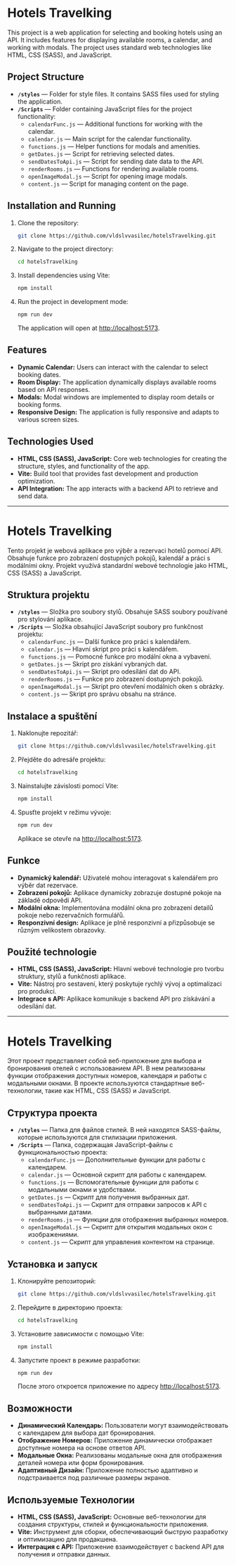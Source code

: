 # Hotels Travelking

This project is a web application for selecting and booking hotels using an API. It includes features for displaying available rooms, a calendar, and working with modals. The project uses standard web technologies like HTML, CSS (SASS), and JavaScript.

## Project Structure

- **`/styles`** — Folder for style files. It contains SASS files used for styling the application.
- **`/Scripts`** — Folder containing JavaScript files for the project functionality:
  - `calendarFunc.js` — Additional functions for working with the calendar.
  - `calendar.js` — Main script for the calendar functionality.
  - `functions.js` — Helper functions for modals and amenities.
  - `getDates.js` — Script for retrieving selected dates.
  - `sendDatesToApi.js` — Script for sending date data to the API.
  - `renderRooms.js` — Functions for rendering available rooms.
  - `openImageModal.js` — Script for opening image modals.
  - `content.js` — Script for managing content on the page.

## Installation and Running

1. Clone the repository:
    ```bash
    git clone https://github.com/vldslvvasilec/hotelsTravelking.git
    ```

2. Navigate to the project directory:
    ```bash
    cd hotelsTravelking
    ```

3. Install dependencies using Vite:
    ```bash
    npm install
    ```

4. Run the project in development mode:
    ```bash
    npm run dev
    ```

    The application will open at [http://localhost:5173](http://localhost:5173).

## Features

- **Dynamic Calendar:** Users can interact with the calendar to select booking dates.
- **Room Display:** The application dynamically displays available rooms based on API responses.
- **Modals:** Modal windows are implemented to display room details or booking forms.
- **Responsive Design:** The application is fully responsive and adapts to various screen sizes.

## Technologies Used

- **HTML, CSS (SASS), JavaScript:** Core web technologies for creating the structure, styles, and functionality of the app.
- **Vite:** Build tool that provides fast development and production optimization.
- **API Integration:** The app interacts with a backend API to retrieve and send data.
---

# Hotels Travelking

Tento projekt je webová aplikace pro výběr a rezervaci hotelů pomocí API. Obsahuje funkce pro zobrazení dostupných pokojů, kalendář a práci s modálními okny. Projekt využívá standardní webové technologie jako HTML, CSS (SASS) a JavaScript.

## Struktura projektu

- **`/styles`** — Složka pro soubory stylů. Obsahuje SASS soubory používané pro stylování aplikace.
- **`/Scripts`** — Složka obsahující JavaScript soubory pro funkčnost projektu:
  - `calendarFunc.js` — Další funkce pro práci s kalendářem.
  - `calendar.js` — Hlavní skript pro práci s kalendářem.
  - `functions.js` — Pomocné funkce pro modální okna a vybavení.
  - `getDates.js` — Skript pro získání vybraných dat.
  - `sendDatesToApi.js` — Skript pro odesílání dat do API.
  - `renderRooms.js` — Funkce pro zobrazení dostupných pokojů.
  - `openImageModal.js` — Skript pro otevření modálních oken s obrázky.
  - `content.js` — Skript pro správu obsahu na stránce.

## Instalace a spuštění

1. Naklonujte repozitář:
    ```bash
    git clone https://github.com/vldslvvasilec/hotelsTravelking.git
    ```

2. Přejděte do adresáře projektu:
    ```bash
    cd hotelsTravelking
    ```

3. Nainstalujte závislosti pomocí Vite:
    ```bash
    npm install
    ```

4. Spusťte projekt v režimu vývoje:
    ```bash
    npm run dev
    ```

    Aplikace se otevře na [http://localhost:5173](http://localhost:5173).

## Funkce

- **Dynamický kalendář:** Uživatelé mohou interagovat s kalendářem pro výběr dat rezervace.
- **Zobrazení pokojů:** Aplikace dynamicky zobrazuje dostupné pokoje na základě odpovědí API.
- **Modální okna:** Implementována modální okna pro zobrazení detailů pokoje nebo rezervačních formulářů.
- **Responzivní design:** Aplikace je plně responzivní a přizpůsobuje se různým velikostem obrazovky.

## Použité technologie

- **HTML, CSS (SASS), JavaScript:** Hlavní webové technologie pro tvorbu struktury, stylů a funkčnosti aplikace.
- **Vite:** Nástroj pro sestavení, který poskytuje rychlý vývoj a optimalizaci pro produkci.
- **Integrace s API:** Aplikace komunikuje s backend API pro získávání a odesílání dat.
---

# Hotels Travelking

Этот проект представляет собой веб-приложение для выбора и бронирования отелей с использованием API. В нем реализованы функции отображения доступных номеров, календаря и работы с модальными окнами. В проекте используются стандартные веб-технологии, такие как HTML, CSS (SASS) и JavaScript.

## Структура проекта

- **`/styles`** — Папка для файлов стилей. В ней находятся SASS-файлы, которые используются для стилизации приложения.
- **`/Scripts`** — Папка, содержащая JavaScript-файлы с функциональностью проекта:
  - `calendarFunc.js` — Дополнительные функции для работы с календарем.
  - `calendar.js` — Основной скрипт для работы с календарем.
  - `functions.js` — Вспомогательные функции для работы с модальными окнами и удобствами.
  - `getDates.js` — Скрипт для получения выбранных дат.
  - `sendDatesToApi.js` — Скрипт для отправки запросов к API с выбранными датами.
  - `renderRooms.js` — Функции для отображения выбранных номеров.
  - `openImageModal.js` — Скрипт для открытия модальных окон с изображениями.
  - `content.js` — Скрипт для управления контентом на странице.

## Установка и запуск

1. Клонируйте репозиторий:
    ```bash
    git clone https://github.com/vldslvvasilec/hotelsTravelking.git
    ```

2. Перейдите в директорию проекта:
    ```bash
    cd hotelsTravelking
    ```

3. Установите зависимости с помощью Vite:
    ```bash
    npm install
    ```

4. Запустите проект в режиме разработки:
    ```bash
    npm run dev
    ```

    После этого откроется приложение по адресу [http://localhost:5173](http://localhost:5173).

## Возможности

- **Динамический Календарь:** Пользователи могут взаимодействовать с календарем для выбора дат бронирования.
- **Отображение Номеров:** Приложение динамически отображает доступные номера на основе ответов API.
- **Модальные Окна:** Реализованы модальные окна для отображения деталей номера или форм бронирования.
- **Адаптивный Дизайн:** Приложение полностью адаптивно и подстраивается под различные размеры экранов.

## Используемые Технологии

- **HTML, CSS (SASS), JavaScript:** Основные веб-технологии для создания структуры, стилей и функциональности приложения.
- **Vite:** Инструмент для сборки, обеспечивающий быструю разработку и оптимизацию для продакшена.
- **Интеграция с API:** Приложение взаимодействует с backend API для получения и отправки данных.
